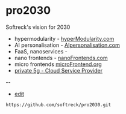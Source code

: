 # pro2030
Softreck's vision for 2030

+ hypermodularity - [hyperModularity.com](https://www.hypermodularity.com/)
+ AI personalisation - [AIpersonalisation.com](https://www.aipersonalisation.com/)
+ FaaS, nanoservices - 
+ nano frontends - [nanoFrontends.com](https://www.nanofrontends.com/)
+ micro frontends [microFrontend.org](https://www.microfrontend.org/#/)
+ [private 5g - Cloud Service Provider](https://private5g.pl/)

--
+ [edit](https://github.com/softreck/pro2030/edit/main/README.md)

```
https://github.com/softreck/pro2030.git
```
